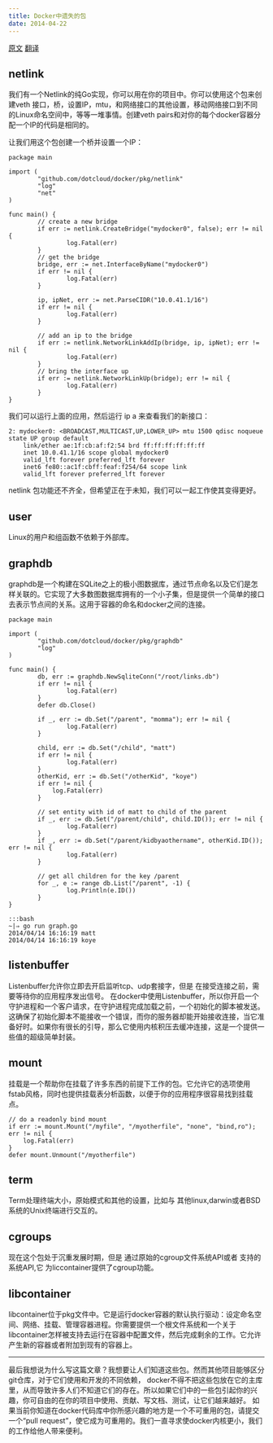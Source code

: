 ```yaml
---
title: Docker中遗失的包
date: 2014-04-22
---
```

[原文](http://crosbymichael.com/the-lost-packages-of-docker.html)   [翻译](http://www.oschina.net/translate/the-lost-packages-of-docker)

## netlink

我们有一个Netlink的纯Go实现，你可以用在你的项目中。你可以使用这个包来创建veth 接口，桥，设置IP，mtu，和网络接口的其他设置，移动网络接口到不同的Linux命名空间中，等等一堆事情。创建veth pairs和对你的每个docker容器分配一个IP的代码是相同的。

让我们用这个包创建一个桥并设置一个IP：

```
package main

import (
        "github.com/dotcloud/docker/pkg/netlink"
        "log"
        "net"
)

func main() {
        // create a new bridge
        if err := netlink.CreateBridge("mydocker0", false); err != nil {
                log.Fatal(err)
        }
        // get the bridge
        bridge, err := net.InterfaceByName("mydocker0")
        if err != nil {
                log.Fatal(err)
        }

        ip, ipNet, err := net.ParseCIDR("10.0.41.1/16")
        if err != nil {
                log.Fatal(err)
        }

        // add an ip to the bridge
        if err := netlink.NetworkLinkAddIp(bridge, ip, ipNet); err != nil {
                log.Fatal(err)
        }
        // bring the interface up
        if err := netlink.NetworkLinkUp(bridge); err != nil {
                log.Fatal(err)
        }
}
```

我们可以运行上面的应用，然后运行 ip a 来查看我们的新接口：

```
2: mydocker0: <BROADCAST,MULTICAST,UP,LOWER_UP> mtu 1500 qdisc noqueue state UP group default
    link/ether ae:1f:cb:af:f2:54 brd ff:ff:ff:ff:ff:ff
    inet 10.0.41.1/16 scope global mydocker0
    valid_lft forever preferred_lft forever
    inet6 fe80::ac1f:cbff:feaf:f254/64 scope link
    valid_lft forever preferred_lft forever
```

netlink 包功能还不齐全，但希望正在于未知，我们可以一起工作使其变得更好。

## user

Linux的用户和组函数不依赖于外部库。

## graphdb

graphdb是一个构建在SQLite之上的极小图数据库，通过节点命名以及它们是怎样关联的。它实现了大多数图数据库拥有的一个小子集，但是提供一个简单的接口去表示节点间的关系。这用于容器的命名和docker之间的连接。

```
package main

import (
        "github.com/dotcloud/docker/pkg/graphdb"
        "log"
)

func main() {
        db, err := graphdb.NewSqliteConn("/root/links.db")
        if err != nil {
                log.Fatal(err)
        }
        defer db.Close()

        if _, err := db.Set("/parent", "momma"); err != nil {
                log.Fatal(err)
        }

        child, err := db.Set("/child", "matt")
        if err != nil {
                log.Fatal(err)
        }
        otherKid, err := db.Set("/otherKid", "koye")
        if err != nil {
            log.Fatal(err)
        }

        // set entity with id of matt to child of the parent
        if _, err := db.Set("/parent/child", child.ID()); err != nil {
                log.Fatal(err)
        }
        if _, err := db.Set("/parent/kidbyaothername", otherKid.ID()); err != nil {
                log.Fatal(err)
        }

        // get all children for the key /parent
        for _, e := range db.List("/parent", -1) {
                log.Println(e.ID())
        }
}

:::bash
~|⇒ go run graph.go
2014/04/14 16:16:19 matt
2014/04/14 16:16:19 koye
```

## listenbuffer

Listenbuffer允许你立即去开启监听tcp、udp套接字，但是 在接受连接之前，需要等待你的应用程序发出信号。
在docker中使用Listenbuffer，所以你开启一个守护进程和一个客户请求，在守护进程完成加载之前，一个初始化的脚本被发送。这确保了初始化脚本不能接收一个错误，而你的服务器却能开始接收连接，当它准备好时。如果你有很长的引导，那么它使用内核积压去缓冲连接，这是一个提供一些值的超级简单封装。

## mount

挂载是一个帮助你在挂载了许多东西的前提下工作的包。它允许它的选项使用fstab风格，同时也提供挂载表分析函数，以便于你的应用程序很容易找到挂载点。

```
// do a readonly bind mount
if err := mount.Mount("/myfile", "/myotherfile", "none", "bind,ro"); err != nil {
    log.Fatal(err)
}
defer mount.Unmount("/myotherfile")
```

## term

Term处理终端大小，原始模式和其他的设置，比如与 其他linux,darwin或者BSD系统的Unix终端进行交互的。

## cgroups

现在这个包处于沉重发展时期，但是 通过原始的cgroup文件系统API或者 支持的系统API,它 为liccontainer提供了cgroup功能。

## libcontainer

libcontainer位于pkg文件中。它是运行docker容器的默认执行驱动：设定命名空间、网络、挂载、管理容器进程。你需要提供一个根文件系统和一个关于libcontainer怎样被支持去运行在容器中配置文件，然后完成剩余的工作。它允许产生新的容器或者附加到现有的容器上。

---

最后我想说为什么写这篇文章？我想要让人们知道这些包。然而其他项目能够区分git仓库，对于它们使用和开发的不同依赖， docker不得不把这些包放在它的主库里，从而导致许多人们不知道它们的存在。所以如果它们中的一些包引起你的兴趣，你可自由的在你的项目中使用、贡献、写文档、测试，让它们越来越好。
如果当前你知道在docker代码库中你所感兴趣的地方是一个不可重用的包，请提交一个“pull request”，使它成为可重用的。我们一直寻求使docker内核更小，我们的工作给他人带来便利。